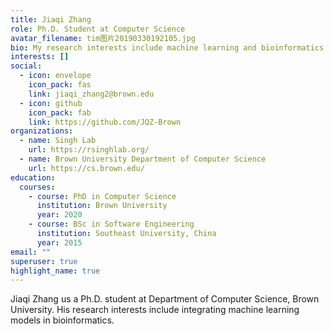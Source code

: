 ```yaml
---
title: Jiaqi Zhang
role: Ph.D. Student at Computer Science
avatar_filename: tim图片20190330192105.jpg
bio: My research interests include machine learning and bioinformatics.
interests: []
social:
  - icon: envelope
    icon_pack: fas
    link: jiaqi_zhang2@brown.edu
  - icon: github
    icon_pack: fab
    link: https://github.com/JQZ-Brown
organizations:
  - name: Singh Lab
    url: https://rsinghlab.org/
  - name: Brown University Department of Computer Science
    url: https://cs.brown.edu/
education:
  courses:
    - course: PhD in Computer Science
      institution: Brown University
      year: 2020
    - course: BSc in Software Engineering
      institution: Southeast University, China
      year: 2015
email: ""
superuser: true
highlight_name: true
---
```


Jiaqi Zhang us a Ph.D. student at Department of Computer Science, Brown University. His research interests include integrating machine learning models in bioinformatics.
